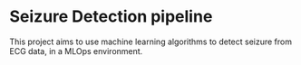 # Seizure Detection pipeline

This project aims to use machine learning algorithms to detect seizure from ECG data, in a MLOps environment.